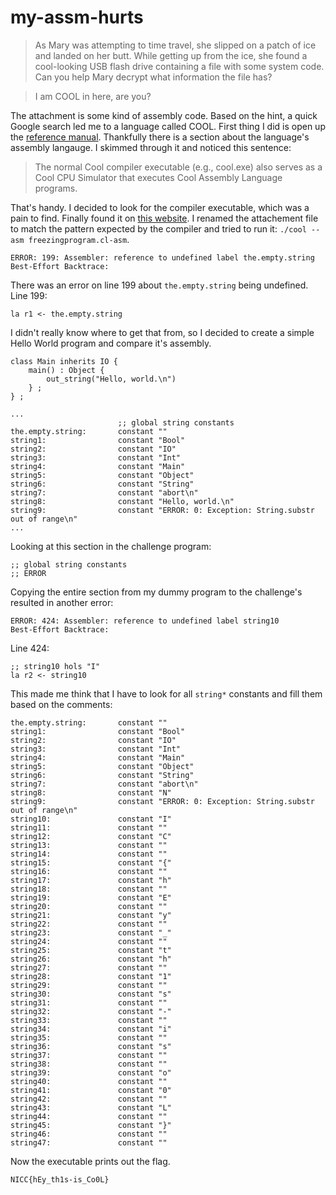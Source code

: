 # my-assm-hurts
> As Mary was attempting to time travel, she slipped on a patch of ice and landed on her butt. While getting up from the ice, she found a cool-looking USB flash drive containing a file with some system code. Can you help Mary decrypt what information the file has?

> I am COOL in here, are you?

The attachment is some kind of assembly code. Based on the hint, a quick Google search led me to a language called COOL. First thing I did is open up the [reference manual](https://dijkstra.eecs.umich.edu/eecs483/cool-manual/cool-manual.html). Thankfully there is a section about the language's assembly langauge. I skimmed through it and noticed this sentence:

> The normal Cool compiler executable (e.g., cool.exe) also serves as a Cool CPU Simulator that executes Cool Assembly Language programs. 

That's handy. I decided to look for the compiler executable, which was a pain to find. Finally found it on [this website](https://web.eecs.umich.edu/~weimerw/2015-4610/cool.html). I renamed the attachement file to match the pattern expected by the compiler and tried to run it: `./cool --asm freezingprogram.cl-asm`.

```
ERROR: 199: Assembler: reference to undefined label the.empty.string
Best-Effort Backtrace:
```

There was an error on line 199 about `the.empty.string` being undefined. Line 199:

```
la r1 <- the.empty.string
```

I didn't really know where to get that from, so I decided to create a simple Hello World program and compare it's assembly.

```
class Main inherits IO { 
    main() : Object { 
        out_string("Hello, world.\n") 
    } ; 
} ;
```

```
...
                        ;; global string constants
the.empty.string:       constant ""
string1:                constant "Bool"
string2:                constant "IO"
string3:                constant "Int"
string4:                constant "Main"
string5:                constant "Object"
string6:                constant "String"
string7:                constant "abort\n"
string8:                constant "Hello, world.\n"
string9:                constant "ERROR: 0: Exception: String.substr out of range\n"
...
```

Looking at this section in the challenge program:

```
;; global string constants
;; ERROR
```

Copying the entire section from my dummy program to the challenge's resulted in another error:

```
ERROR: 424: Assembler: reference to undefined label string10
Best-Effort Backtrace:
```

Line 424:
```
;; string10 hols "I"
la r2 <- string10
```

This made me think that I have to look for all `string*` constants and fill them based on the comments:

```
the.empty.string:       constant ""
string1:                constant "Bool"
string2:                constant "IO"
string3:                constant "Int"
string4:                constant "Main"
string5:                constant "Object"
string6:                constant "String"
string7:                constant "abort\n"
string8:                constant "N"
string9:                constant "ERROR: 0: Exception: String.substr out of range\n"
string10:               constant "I"
string11:               constant ""
string12:               constant "C"
string13:               constant ""
string14:               constant ""
string15:               constant "{"
string16:               constant ""
string17:               constant "h"
string18:               constant ""
string19:               constant "E"
string20:               constant ""
string21:               constant "y"
string22:               constant ""
string23:               constant "_"
string24:               constant ""
string25:               constant "t"
string26:               constant "h"
string27:               constant ""
string28:               constant "1"
string29:               constant ""
string30:               constant "s"
string31:               constant ""
string32:               constant "-"
string33:               constant ""
string34:               constant "i"
string35:               constant ""
string36:               constant "s"
string37:               constant ""
string38:               constant ""
string39:               constant "o"
string40:               constant ""
string41:               constant "0"
string42:               constant ""
string43:               constant "L"
string44:               constant ""
string45:               constant "}"
string46:               constant ""
string47:               constant ""
```

Now the executable prints out the flag.

`NICC{hEy_th1s-is_Co0L}`